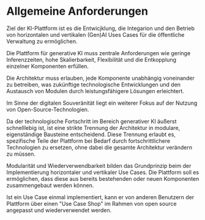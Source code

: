 # Allgemeine Anforderungen

Ziel der KI-Plattform ist es die Entwicjklung, die Integarion und den Betrieb von horizontalen und vertikalen (Gen)AI Uses Cases für die öffentliche Verwaltung zu ermöglichen. 

Die Plattform für generative KI muss zentrale Anforderungen wie geringe Inferenzzeiten, hohe Skalierbarkeit, Flexibilität und die Entkopplung einzelner Komponenten erfüllen. 

Die  Architektur muss erlauben, jede Komponente unabhängig voneinander zu betreiben, was zukünftige technologische Entwicklungen und den Austausch von Modulen durch leistungsfähigere Lösungen erleichtert. 

Im Sinne der digitalen Souveränität liegt ein weiterer Fokus auf der Nutzung von Open-Source-Technologien.

Da der technologische Fortschritt im Bereich generativer KI äußerst schnelllebig ist, ist eine strikte Trennung der Architektur in modulare, eigenständige Bausteine entscheidend. Diese Trennung erlaubt es, spezifische Teile der Plattform bei Bedarf durch fortschrittlichere Technologien zu ersetzen, ohne dabei die gesamte Architektur verändern zu müssen.

Modularität und Wiederverwendbarkeit bilden das Grundprinzip beim der Implementierung horizontaler und vertikaler Use Cases. Die Plattform soll es ermöglichen, dass diese aus bereits bestehenden oder neuen Komponenten zusammengebaut werden können.

Ist ein Use Case einmal implementiert, kann er von anderen Benutzern der Plattform über einen "Use Case Shop" im Rahmen von open source angepasst und wiederverwendet werden.
